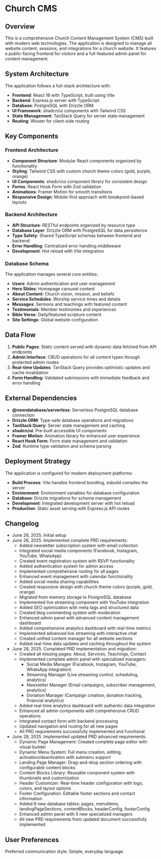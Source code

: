 # Church CMS

## Overview

This is a comprehensive Church Content Management System (CMS) built with modern web technologies. The application is designed to manage all website content, sessions, and integrations for a church website. It features a public-facing frontend for visitors and a full-featured admin panel for content management.

## System Architecture

The application follows a full-stack architecture with:

- **Frontend**: React 18 with TypeScript, built using Vite
- **Backend**: Express.js server with TypeScript
- **Database**: PostgreSQL with Drizzle ORM
- **UI Framework**: shadcn/ui components with Tailwind CSS
- **State Management**: TanStack Query for server state management
- **Routing**: Wouter for client-side routing

## Key Components

### Frontend Architecture
- **Component Structure**: Modular React components organized by functionality
- **Styling**: Tailwind CSS with custom church theme colors (gold, purple, orange)
- **UI Components**: shadcn/ui component library for consistent design
- **Forms**: React Hook Form with Zod validation
- **Animations**: Framer Motion for smooth transitions
- **Responsive Design**: Mobile-first approach with breakpoint-based layouts

### Backend Architecture
- **API Structure**: RESTful endpoints organized by resource type
- **Database Layer**: Drizzle ORM with PostgreSQL for data persistence
- **Type Safety**: Shared TypeScript schemas between frontend and backend
- **Error Handling**: Centralized error handling middleware
- **Development**: Hot reload with Vite integration

### Database Schema
The application manages several core entities:
- **Users**: Admin authentication and user management
- **Hero Slides**: Homepage carousel content
- **About Content**: Church vision, mission, and beliefs
- **Service Schedules**: Worship service times and details
- **Messages**: Sermons and teachings with featured content
- **Testimonials**: Member testimonies and experiences
- **Bible Verse**: Daily/featured scripture content
- **Site Settings**: Global website configuration

## Data Flow

1. **Public Pages**: Static content served with dynamic data fetched from API endpoints
2. **Admin Interface**: CRUD operations for all content types through protected admin routes
3. **Real-time Updates**: TanStack Query provides optimistic updates and cache invalidation
4. **Form Handling**: Validated submissions with immediate feedback and error handling

## External Dependencies

- **@neondatabase/serverless**: Serverless PostgreSQL database connection
- **Drizzle ORM**: Type-safe database operations and migrations
- **TanStack Query**: Server state management and caching
- **shadcn/ui**: Pre-built accessible UI components
- **Framer Motion**: Animation library for enhanced user experience
- **React Hook Form**: Form state management and validation
- **Zod**: Runtime type validation and schema parsing

## Deployment Strategy

The application is configured for modern deployment platforms:

- **Build Process**: Vite handles frontend bundling, esbuild compiles the server
- **Environment**: Environment variables for database configuration
- **Database**: Drizzle migrations for schema management
- **Development**: Integrated development server with hot reload
- **Production**: Static asset serving with Express.js API routes

## Changelog
- June 28, 2025. Initial setup
- June 28, 2025. Implemented complete PRD requirements:
  - Added newsletter subscription system with email collection
  - Integrated social media components (Facebook, Instagram, YouTube, WhatsApp)
  - Created event registration system with RSVP functionality
  - Added authentication system for admin access
  - Implemented comprehensive routing for all pages
  - Enhanced event management with calendar functionality
  - Added social media sharing capabilities
  - Created responsive design with church theme colors (purple, gold, orange)
  - Migrated from memory storage to PostgreSQL database
  - Implemented live streaming component with YouTube integration
  - Added SEO optimization with meta tags and structured data
  - Created blog commenting system with moderation
  - Enhanced admin panel with advanced content management dashboard
  - Added comprehensive analytics dashboard with real-time metrics
  - Implemented advanced live streaming with interactive chat
  - Created unified content manager for all website sections
  - Added real-time data updates and caching throughout the system
- June 28, 2025. Completed PRD implementation and migration:
  - Created all missing pages: About, Services, Teachings, Contact
  - Implemented complete admin panel with specialized managers:
    - Social Media Manager (Facebook, Instagram, YouTube, WhatsApp integration)
    - Streaming Manager (Live streaming control, scheduling, analytics)
    - Newsletter Manager (Email campaigns, subscriber management, analytics)
    - Donation Manager (Campaign creation, donation tracking, financial analytics)
  - Added real-time analytics dashboard with authentic data integration
  - Enhanced all admin components with comprehensive CRUD operations
  - Integrated contact form with backend processing
  - Updated navigation and routing for all new pages
  - All PRD requirements successfully implemented and functional
- June 28, 2025. Implemented updated PRD advanced requirements:
  - Dynamic Page Management: Created complete page editor with visual builder
  - Dynamic Menu System: Full menu creation, editing, activation/deactivation with submenu support
  - Landing Page Manager: Drag-and-drop section ordering with configurable content blocks
  - Content Blocks Library: Reusable component system with thumbnails and customization
  - Header Customizer: Real-time header configuration with logo, colors, and layout options
  - Footer Configuration: Editable footer sections and contact information
  - Added 6 new database tables: pages, menuItems, landingPageSections, contentBlocks, headerConfig, footerConfig
  - Enhanced admin panel with 5 new specialized managers
  - All new PRD requirements from updated document successfully implemented

## User Preferences

Preferred communication style: Simple, everyday language.